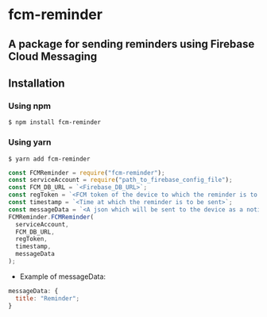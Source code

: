 # fcm-reminder

## A package for sending reminders using Firebase Cloud Messaging

## Installation

### Using npm

`$ npm install fcm-reminder`

### Using yarn

`$ yarn add fcm-reminder`

```javascript
const FCMReminder = require("fcm-reminder");
const serviceAccount = require("path_to_firebase_config_file");
const FCM_DB_URL = `<Firebase_DB_URL>`;
const regToken = `<FCM token of the device to which the reminder is to be sent>`;
const timestamp = `<Time at which the reminder is to be sent>`;
const messageData = `<A json which will be sent to the device as a notification>`;
FCMReminder.FCMReminder(
  serviceAccount,
  FCM_DB_URL,
  regToken,
  timestamp,
  messageData
);
```

- Example of messageData:

```javascript
messageData: {
  title: "Reminder";
}
```
